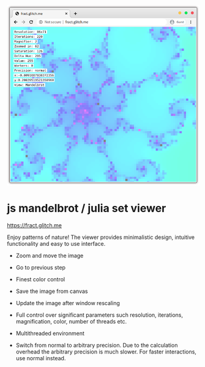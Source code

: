 ![Screenshot](scn0.png?raw=true)
# js mandelbrot / julia set viewer

https://fract.glitch.me

Enjoy patterns of nature! The viewer provides minimalistic design, intuitive functionality and easy to use interface.

- Zoom and move the image
- Go to previous step
- Finest color control
- Save the image from canvas
- Update the image after window rescaling

- Full control over significant parameters such resolution, iterations, magnification, color, number of threads etc.
- Multithreaded environment
- Switch from normal to arbitrary precision. Due to the calculation overhead the arbitrary precision is much slower. For faster interactions, use normal instead.

